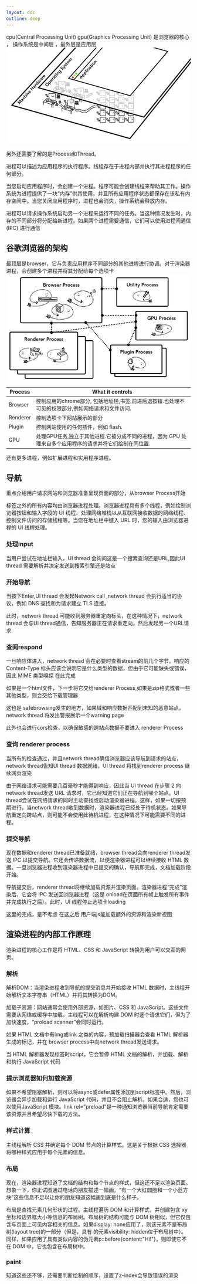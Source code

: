 ```yaml
---
layout: doc
outline: deep
---
```

cpu(Central Processing Unit) gpu(Graphics Processing Unit) 是浏览器的核心 ， 操作系统是中间层 ，最外层是应用层
![alt text](./imgs/image.png)

另外还需要了解的是Process和Thread。

进程可以描述为应用程序的执行程序。线程存在于进程内部并执行其进程程序的任何部分。

当您启动应用程序时，会创建一个进程。程序可能会创建线程来帮助其工作。操作系统为进程提供了一块“内存”供其使用，并且所有应用程序状态都保存在该私有内存空间中。当您关闭应用程序时，进程也会消失，操作系统会释放内存。

进程可以请求操作系统启动另一个进程来运行不同的任务。当这种情况发生时，内存的不同部分将分配给新进程。如果两个进程需要通信，它们可以使用进程间通信 (IPC) 进行通信
## 谷歌浏览器的架构
最顶层是browser，它与负责应用程序不同部分的其他进程进行协调。对于渲染器进程，会创建多个进程并将其分配给每个选项卡
![alt text](./imgs/image1.png)

| Process  | What it controls |
|----------|------------------|
| Browser  | 控制应用的chrome部分, 包括地址栏,书签,前进后退按钮.也处理不可见的权限部分,例如网络请求和文件访问. |
| Renderer | 控制选项卡下网站展示的部分 |
| Plugin   | 控制网站使用的任何插件，例如 flash. |
| GPU      | 处理GPU任务,独立于其他进程.它被分成不同的进程，因为 GPU 处理来自多个应用程序的请求并将它们绘制在同位置. |

还有更多进程，例如扩展进程和实用程序进程。
## 导航
重点介绍用户请求网站和浏览器准备呈现页面的部分，从browser Process开始

标签之外的所有内容均由浏览器进程处理。浏览器进程具有多个线程，例如绘制浏览器按钮和输入字段的 UI 线程、处理网络堆栈以从互联网接收数据的网络线程、控制文件访问的存储线程等。当您在地址栏中键入 URL 时，您的输入由浏览器进程的 UI 线程处理。
### 处理input
当用户尝试在地址栏输入，UI thread 会询问这是一个搜索查询还是URL,因此UI thread 需要解析并决定发送到搜索引擎还是站点
### 开始导航
当按下Enter,UI thread 会发起Network call ,network thread 会执行适当的协议，例如 DNS 查找和为请求建立 TLS 连接。

此时，network thread 可能收到服务器重定向标头，在这种情况下，network thread 会与UI thread通信，告知服务器正在请求重定向，然后发起另一个URL请求
### 查阅respond
一旦响应体进入，network thread 会在必要时查看stream的前几个字节。响应的 Content-Type 标头应该会说明它是什么类型的数据，但由于它可能缺失或错误，因此 MIME 类型嗅探 在此完成

如果是一个html文件，下一步将它交给renderer Process,如果是zip格式或者一些其他类型，则会交给下载管理器

这也是 safebrowsing发生的地方，如果域和响应数据匹配到未知的恶意站点，network thread 将发出警报展示一个warning page

此外也会进行cors检查，以确保敏感的跨站点数据不要进入 renderer Process
### 查询 renderer process
当所有的检查通过，并且network thread确信浏览器应该导航到请求的站点，network thread告知UI thread 数据就绪。UI thread 将找到renderer process 继续网页渲染

由于网络请求可能需要几百毫秒才能得到响应，因此当 UI thread 在步骤 2 向network thread发送 URL 请求时，它已经知道它们正在导航到哪个站点。UI thread尝试在网络请求的同时主动查找或启动渲染器进程。这样，如果一切按预期进行，当network thread收到数据时，渲染器进程已经处于待机状态。如果导航重定向跨站点，则可能不会使用此待机进程，在这种情况下可能需要不同的进程。

### 提交导航
现在数据和renderer thread已准备就绪，browser thread会向renderer thread发送 IPC 以提交导航。它还会传递数据流，以便渲染器进程可以继续接收 HTML 数据。一旦浏览器进程收到渲染器进程中已提交的确认，导航即完成，文档加载阶段开始。

导航提交后，renderer thread将继续加载资源并渲染页面。渲染器进程“完成”渲染后，它会将 IPC 发送回浏览器进程（这是 onload在页面所有帧上触发所有事件并完成执行之后）。此时，UI 线程停止选项卡loading

这里的完成，是不考虑 在这之后 用户端js能加载额外的资源和渲染新视图

## 渲染进程的内部工作原理
渲染进程的核心工作是将 HTML、CSS 和 JavaScript 转换为用户可以交互的网页。

### 解析
解析DOM：当渲染进程收到导航的提交消息并开始接收 HTML 数据时，主线程开始解析文本字符串（HTML）并将其转换为DOM。

加载子资源：网站通常会使用外部资源，如图片、CSS 和 JavaScript。这些文件需要从网络或缓存中加载。主线程可以在解析构建 DOM 时逐个请求它们，但为了加快速度，“proload scanner”会同时运行。

如果 HTML 文档中有img或link 之类的内容，预加载扫描器会查看 HTML 解析器生成的标记，并在 browser process中向network thread发送请求。

当 HTML 解析器发现标签时script，它会暂停 HTML 文档的解析，并加载、解析和执行 JavaScript 代码

### 提示浏览器如何加载资源
如果不希望阻塞解析，则可以将async或defer属性添加到script标签中。然后，浏览器会异步加载和运行 JavaScript 代码，并且不会阻止解析。如果合适，您也可以使用JavaScript 模块。link rel="preload"是一种通知浏览器当前导航肯定需要该资源并且希望尽快下载的方法。


### 样式计算
主线程解析 CSS 并确定每个 DOM 节点的计算样式。这是关于根据 CSS 选择器将哪种样式应用于每个元素的信息。
### 布局
现在，渲染器进程知道了文档的结构和每个节点的样式，但这还不足以渲染页面。想象一下，你正试图通过电话向朋友描述一幅画。“有一个大红圆圈和一个小蓝方块”这些信息不足以让你的朋友知道这幅画到底是什么样子。

布局是查找元素几何形状的过程。主线程遍历 DOM 和计算样式，并创建包含 xy 坐标和边界框大小等信息的布局树。布局树的结构可能与 DOM 树相似，但它仅包含与页面上可见内容相关的信息。如果display: none应用了，则该元素不是布局树(layout tree)的一部分（但是，具有 的元素visibility: hidden位于布局树中）。同样，如果应用了具有类似内容的伪元素p::before{content:"Hi!"}，则即使它不在 DOM 中，它也包含在布局树中。
### paint
知道这些还不够，还需要判断绘制的顺序，设置了z-index会导致错误的渲染